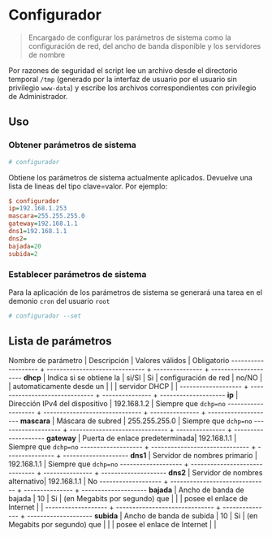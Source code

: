 Configurador
==================================
> Encargado de configurar los parámetros de sistema como la configuración de red, del ancho de banda disponible y los servidores de nombre

Por razones de seguridad el script lee un archivo desde el directorio temporal `/tmp` (generado por la interfaz de usuario por el usuario sin privilegio `www-data`) y escribe los archivos correspondientes con privilegio de Administrador.

Uso
----------------------------------
### Obtener parámetros de sistema
```bash
# configurador
```

Obtiene los parámetros de sistema actualmente aplicados. Devuelve una lista de lineas del tipo clave=valor. Por ejemplo:

```ini
$ configurador
ip=192.168.1.253
mascara=255.255.255.0
gateway=192.168.1.1
dns1=192.168.1.1
dns2=
bajada=20
subida=2
```

### Establecer parámetros de sistema
Para la aplicación de los parámetros de sistema se generará una tarea en el demonio `cron` del usuario `root`

```bash
# configurador --set
```

Lista de parámetros
------------------------------------------------
Nombre de parámetro | Descripción                    | Valores válidos | Obligatorio
------------------- + ------------------------------ + --------------- + --------------------
**dhcp**            | Indica si se obtiene la        | si/SI           | Si
                    | configuración de red           | no/NO           |
                    | automaticamente desde un       |                 |
                    | servidor DHCP                  |                 |
------------------- + ------------------------------ + --------------- + --------------------
**ip**              | Dirección IPv4 del dispositivo | 192.168.1.2     | Siempre que `dchp=no`
------------------- + ------------------------------ + --------------- + --------------------
**mascara**         | Máscara de subred              | 255.255.255.0   | Siempre que `dchp=no`
------------------- + ------------------------------ + --------------- + --------------------
**gateway**         | Puerta de enlace predeterminada| 192.168.1.1     | Siempre que `dchp=no`
------------------- + ------------------------------ + --------------- + --------------------
**dns1**            | Servidor de nombres primario   | 192.168.1.1     | Siempre que `dchp=no`
------------------- + ------------------------------ + --------------- + --------------------
**dns2**            | Servidor de nombres alternativo| 192.168.1.1     | No
------------------- + ------------------------------ + --------------- + --------------------
**bajada**          | Ancho de banda de bajada       | 10              | Si
                    | (en Megabits por segundo) que  |                 |
                    | posee el enlace de Internet    |                 |
------------------- + ------------------------------ + --------------- + --------------------
**subida**          | Ancho de banda de subida       | 10              | Si
                    | (en Megabits por segundo) que  |                 |
                    | posee el enlace de Internet    |                 |
